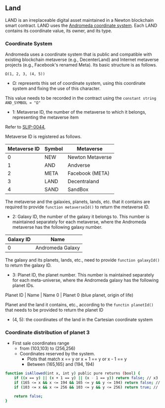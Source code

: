 ## Land

LAND is an irreplaceable digital asset maintained in a Newton blockchain smart contract.
LAND uses the [Andromeda coordinate system](#coordinate_system).
Each LAND contains its coordinate value, its owner, and its type.

### Coordinate System

Andromeda uses a coordinate system that is public and compatible with existing blockchain metaverse (e.g., DecenterLand) and Internet metaverse projects (e.g., Facebook's renamed Meta).
Its basic structure is as follows.

```
Ω(1, 2, 3, (4, 5))
```

- Ω: represents this set of coordinate system, using this coordinate system and fixing the use of this character.

This value needs to be recorded in the contract using the `constant string AND_SYMBOL = "Ω"`

- 1: Metaverse ID, the number of the metaverse to which it belongs, representing the metaverse item

Refer to [SLIP-0044](https://github.com/satoshilabs/slips/blob/master/slip-0044.md),

Metaverse ID is registered as follows.

Metaverse ID | Symbol | Metaverse
---|--|--
0 | NEW | Newton Metaverse
1 | AND | Andverse
2 | META | Facebook (META)
3 | LAND | Decentraland
4 | SAND | SandBox

The metaverse and the galaxies, planets, lands, etc. that it contains are required to provide `function metaverseId()` to return the metaverse ID.

- 2: Galaxy ID, the number of the galaxy it belongs to. This number is maintained separately for each metaverse, where the Andromeda metaverse has the following galaxy number.

Galaxy ID | Name
--|--
0 | Andromeda Galaxy

The galaxy and its planets, lands, etc., need to provide `function galaxyId()` to return the galaxy ID.

- 3: Planet ID, the planet number. This number is maintained separately for each meta-universe, where the Andromeda galaxy has the following planet IDs.

Planet ID | Name
| Name
0 | Planet 0 (blue planet, origin of life)

Planet and the land it contains, etc., according to the `functin planetId()` that needs to be provided to return the planet ID

- (4, 5): the coordinates of the land in the Cartesian coordinate system

### Coordinate distribution of planet 3

- First sale coordinates range
  - from (103,103) to (256,256)
  - Coordinates reserved by the system.
    - Plots that match x == y or x + 1 == y or x - 1 == y
    - Between (165,165) and (194, 194)

```bash
function isAllowed(int x, int y) public pure returns (bool) {
    if ((x == y) || (x + 1 == y) || (x - 1 == y)) return false; // x3
    if (165 <= x && x <= 194 && 165 <= y && y <= 194) return false; // 30 x 30
    if (103 <= x && x <= 256 && 103 <= y && y <= 256) return true; // [103, 256]

    return false;
}
```
